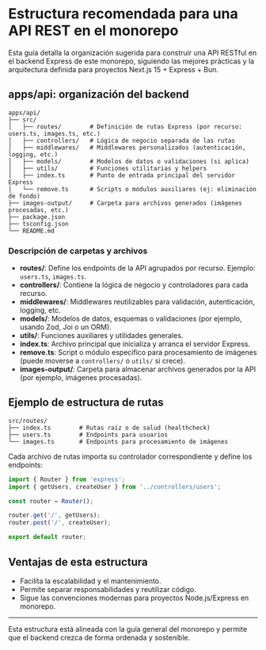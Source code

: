 # Estructura recomendada para una API REST en el monorepo

Esta guía detalla la organización sugerida para construir una API RESTful en el backend Express de este monorepo, siguiendo las mejores prácticas y la arquitectura definida para proyectos Next.js 15 + Express + Bun.

## apps/api: organización del backend

```plaintext
apps/api/
├── src/
│   ├── routes/        # Definición de rutas Express (por recurso: users.ts, images.ts, etc.)
│   ├── controllers/   # Lógica de negocio separada de las rutas
│   ├── middlewares/   # Middlewares personalizados (autenticación, logging, etc.)
│   ├── models/        # Modelos de datos o validaciones (si aplica)
│   ├── utils/         # Funciones utilitarias y helpers
│   ├── index.ts       # Punto de entrada principal del servidor Express
│   └── remove.ts      # Scripts o módulos auxiliares (ej: eliminación de fondo)
├── images-output/     # Carpeta para archivos generados (imágenes procesadas, etc.)
├── package.json
├── tsconfig.json
└── README.md
```

### Descripción de carpetas y archivos

- **routes/**: Define los endpoints de la API agrupados por recurso. Ejemplo: `users.ts`, `images.ts`.
- **controllers/**: Contiene la lógica de negocio y controladores para cada recurso.
- **middlewares/**: Middlewares reutilizables para validación, autenticación, logging, etc.
- **models/**: Modelos de datos, esquemas o validaciones (por ejemplo, usando Zod, Joi o un ORM).
- **utils/**: Funciones auxiliares y utilidades generales.
- **index.ts**: Archivo principal que inicializa y arranca el servidor Express.
- **remove.ts**: Script o módulo específico para procesamiento de imágenes (puede moverse a `controllers/` o `utils/` si crece).
- **images-output/**: Carpeta para almacenar archivos generados por la API (por ejemplo, imágenes procesadas).

## Ejemplo de estructura de rutas

```plaintext
src/routes/
├── index.ts        # Rutas raíz o de salud (healthcheck)
├── users.ts        # Endpoints para usuarios
└── images.ts       # Endpoints para procesamiento de imágenes
```

Cada archivo de rutas importa su controlador correspondiente y define los endpoints:

```typescript
import { Router } from 'express';
import { getUsers, createUser } from '../controllers/users';

const router = Router();

router.get('/', getUsers);
router.post('/', createUser);

export default router;
```

## Ventajas de esta estructura

- Facilita la escalabilidad y el mantenimiento.
- Permite separar responsabilidades y reutilizar código.
- Sigue las convenciones modernas para proyectos Node.js/Express en monorepo.

---

Esta estructura está alineada con la guía general del monorepo y permite que el backend crezca de forma ordenada y sostenible.